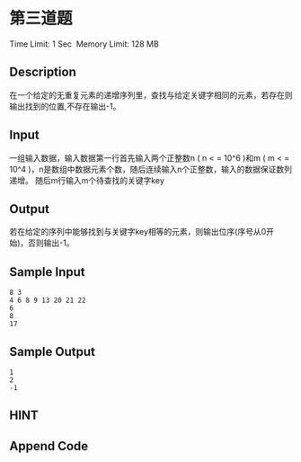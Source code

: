 # 第三道题
Time Limit: 1 Sec  Memory Limit: 128 MB


## Description
在一个给定的无重复元素的递增序列里，查找与给定关键字相同的元素，若存在则输出找到的位置,不存在输出-1。


## Input
一组输入数据，输入数据第一行首先输入两个正整数n ( n < = 10^6 )和m ( m < = 10^4 )，n是数组中数据元素个数，随后连续输入n个正整数，输入的数据保证数列递增。
随后m行输入m个待查找的关键字key


## Output
若在给定的序列中能够找到与关键字key相等的元素，则输出位序(序号从0开始)，否则输出-1。


## Sample Input
```
8 3
4 6 8 9 13 20 21 22
6
8
17

```
## Sample Output
```
1
2
-1

```

## HINT


## Append Code
